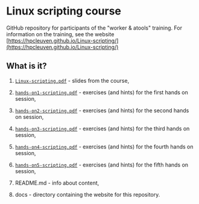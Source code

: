 # Linux scripting course 

GitHub repository for participants of the "worker & atools" training. For information on the training, see the website [https://hpcleuven.github.io/Linux-scripting/](https://hpcleuven.github.io/Linux-scripting/)

## What is it?

1. [`Linux-scripting.pdf`](Linux-scripting.pdf) - slides from the course,

1. [`hands-on1-scripting.pdf`](hands-on1-scripting.pdf) - exercises (and hints) for the first hands on session,

1. [`hands-on2-scripting.pdf`](hands-on2-scripting.pdf) - exercises (and hints) for the second hands on session,

1. [`hands-on3-scripting.pdf`](hands-on3-scripting.pdf) - exercises (and hints) for the third hands on session,

1. [`hands-on4-scripting.pdf`](hands-on4-scripting.pdf) - exercises (and hints) for the fourth hands on session,

1. [`hands-on5-scripting.pdf`](hands-on5-scripting.pdf) - exercises (and hints) for the fifth hands on session,

1. README.md - info about content,

1. docs - directory containing the website for this repository.

